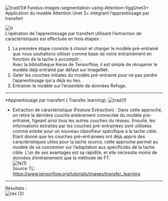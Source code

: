 ![trad(1)](https://github.com/eyatab/Fundus-images-segmentation-using-Attention-VggUnet3-/assets/79045818/28748d09-2f1c-43d4-bb64-1f58e993d18f)# Fundus-images-segmentation-using-Attention-VggUnet3+  
Application du modèle Attention Unet 3+ intégrant l’apprentissage par transfert   

![tl](https://github.com/eyatab/Fundus-images-segmentation-using-Attention-VggUnet3-/assets/79045818/ea893cb8-7ddb-4b81-84b5-848af1c7c3be)   
L’opération de l’apprentissage par transfert utilisant l’extraction de caractéristiques est effectuée
en trois étapes :
1. La première étape consiste à choisir et charger le modèle pré-entrainé que nous souhaitons
utiliser comme base de notre entrainement en fonction de la tache à accomplir .  
Avec la bibliothèque Keras de Tensorflow, il est simple de récupérer le modèle déjà entrainé par défaut sur ImageNet.
3. Geler les couches initiales du modèle pré-entrainé pour ne pas perdre l’apprentissage qui a
déjà eu lieu.
4. Entrainer le modèle sur l’ensemble de données Refuge.   
-----------------------------------------------------------------------------------------------------------------------------------------------------------------------------------   
*Apprentissage par transfert ( Transfer learning): 
![trad(1)](https://github.com/eyatab/Fundus-images-segmentation-using-Attention-VggUnet3-/assets/79045818/d51b27ab-7337-479f-9ef8-e70fc9403dab)    

- Extraction de caractéristique (Feature Extraction) : Dans cette approche, on retire la dernière couche entièrement connectée du modèle pré-entrainé, figeant ainsi tous les
autres couches du réseau. Ensuite, les informations extraites par les couches pré-entrainées sont utilisées comme entrée pour un nouveau classifieur spécifique à la tache cible.
Etant donné que les couches pré-entrainées ont déjà appris des caractéristiques utiles pour la tache source, cette approche permet au modèle de se concentrer sur l’adaptation aux
spécificités de la tache cible. L’un de ses avantages est sa rapidité, et elle nécessite moins de données d’entrainement que la méthode de FT.   
![fe(1)](https://github.com/eyatab/Fundus-images-segmentation-using-Attention-VggUnet3-/assets/79045818/4d6542fd-530c-4380-9905-2379ac3377cf)  
Source TL:   
https://www.tensorflow.org/tutorials/images/transfer_learning

----------------------------------------------------------------------------------------------------------------------------------------------------------------------------------  
Résultats :   
![res (2)](https://github.com/eyatab/Fundus-images-segmentation-using-Attention-VggUnet3-/assets/79045818/e16f76fd-8f2e-4fae-8a29-2976dad44a2c)


